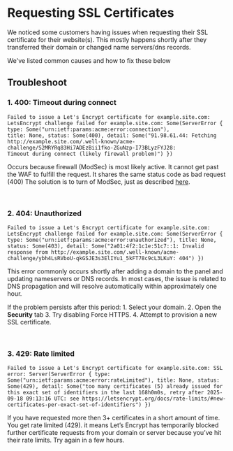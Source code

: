 # Requesting SSL Certificates

We noticed some customers having issues when requesting their SSL certificate for their website(s). 
This mostly happens shortly after they transferred their domain or changed name servers/dns records.

We've listed common causes and how to fix these below

## Troubleshoot


### 1. 400: Timeout during connect
```
Failed to issue a Let's Encrypt certificate for example.site.com: LetsEncrypt challenge failed for example.site.com: Some(ServerError { type: Some("urn:ietf:params:acme:error:connection"),
title: None, status: Some(400), detail: Some("91.98.61.44: Fetching http://example.site.com/.well-known/acme-challenge/S2MRYRq83Hi7ADEzBii1fko-ZGuNzp-I73BLyzFYJ28:
Timeout during connect (likely firewall problem)") })
```

Occurs because firewall (ModSec) is most likely active. It cannot get past the WAF to fulfill the request. It shares the same status code as bad request (400)
The solution is to turn of ModSec, just as described [here](#hello).

<br>


### 2. 404: Unauthorized
```
Failed to issue a Let's Encrypt certificate for example.site.com: LetsEncrypt challenge failed for example.site.com: Some(ServerError { type: Some("urn:ietf:params:acme:error:unauthorized"), title: None, status: Some(403), detail: Some("2a01:4f2:1c1e:51c7::1: Invalid response from http://example.site.com/.well-known/acme-challenge/ybh4LsRVboU-qkGSJE3s3ElIYu1_5kFT78c9cL3LKuY: 404") })
```
This error commonly occurs shortly after adding a domain to the panel and updating nameservers or DNS records. In most cases, the issue is related to DNS propagation and will resolve automatically within approximately one hour.

If the problem persists after this period:
	1.	Select your domain.
	2.	Open the **Security** tab
	3.	Try disabling Force HTTPS.
	4.	Attempt to provision a new SSL certificate.


<br>


### 3. 429: Rate limited
```
Failed to issue a Let's Encrypt certificate for example.site.com: SSL error: Server(ServerError { type: Some("urn:ietf:params:acme:error:rateLimited"), title: None, status: Some(429), detail: Some("too many certificates (5) already issued for this exact set of identifiers in the last 168h0m0s, retry after 2025-09-18 09:13:16 UTC: see https://letsencrypt.org/docs/rate-limits/#new-certificates-per-exact-set-of-identifiers") })
```

If you have requested more then 3+ certificates in a short amount of time. You get rate limited (429). it means Let’s Encrypt has temporarily blocked further certificate requests from your domain or server because you’ve hit their rate limits. Try again in a few hours.


